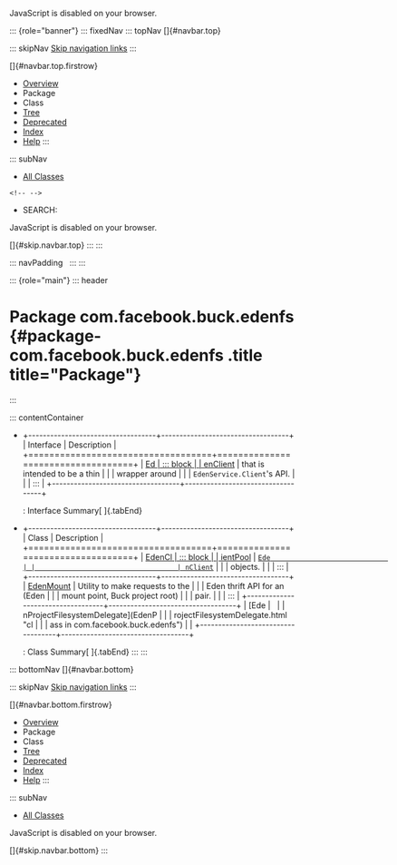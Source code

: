 <div>

JavaScript is disabled on your browser.

</div>

::: {role="banner"}
::: fixedNav
::: topNav
[]{#navbar.top}

::: skipNav
[Skip navigation links](#skip.navbar.top "Skip navigation links")
:::

[]{#navbar.top.firstrow}

-   [Overview](../../../../index.html)
-   Package
-   Class
-   [Tree](package-tree.html)
-   [Deprecated](../../../../deprecated-list.html)
-   [Index](../../../../index-all.html)
-   [Help](../../../../help-doc.html)
:::

::: subNav
-   [All Classes](../../../../allclasses.html)

```{=html}
<!-- -->
```
-   SEARCH:

<div>

<div>

JavaScript is disabled on your browser.

</div>

</div>

[]{#skip.navbar.top}
:::
:::

::: navPadding
 
:::
:::

::: {role="main"}
::: header
# Package com.facebook.buck.edenfs {#package-com.facebook.buck.edenfs .title title="Package"}
:::

::: contentContainer
-   +-----------------------------------+-----------------------------------+
    | Interface                         | Description                       |
    +===================================+===================================+
    | [Ed                               | ::: block                         |
    | enClient](EdenClient.html "interf | Client of Eden\'s fbthrift API    |
    | ace in com.facebook.buck.edenfs") | that is intended to be a thin     |
    |                                   | wrapper around                    |
    |                                   | `EdenService.Client`\'s API.      |
    |                                   | :::                               |
    +-----------------------------------+-----------------------------------+

    : Interface Summary[ ]{.tabEnd}

-   +-----------------------------------+-----------------------------------+
    | Class                             | Description                       |
    +===================================+===================================+
    | [EdenCl                           | ::: block                         |
    | ientPool](EdenClientPool.html "cl | A pool of                         |
    | ass in com.facebook.buck.edenfs") | [`Ede                             |
    |                                   | nClient`](EdenClient.html "interf |
    |                                   | ace in com.facebook.buck.edenfs") |
    |                                   | objects.                          |
    |                                   | :::                               |
    +-----------------------------------+-----------------------------------+
    | [EdenMount](EdenMount.html "cl    | ::: block                         |
    | ass in com.facebook.buck.edenfs") | Utility to make requests to the   |
    |                                   | Eden thrift API for an (Eden      |
    |                                   | mount point, Buck project root)   |
    |                                   | pair.                             |
    |                                   | :::                               |
    +-----------------------------------+-----------------------------------+
    | [Ede                              |                                   |
    | nProjectFilesystemDelegate](EdenP |                                   |
    | rojectFilesystemDelegate.html "cl |                                   |
    | ass in com.facebook.buck.edenfs") |                                   |
    +-----------------------------------+-----------------------------------+

    : Class Summary[ ]{.tabEnd}
:::
:::

::: bottomNav
[]{#navbar.bottom}

::: skipNav
[Skip navigation links](#skip.navbar.bottom "Skip navigation links")
:::

[]{#navbar.bottom.firstrow}

-   [Overview](../../../../index.html)
-   Package
-   Class
-   [Tree](package-tree.html)
-   [Deprecated](../../../../deprecated-list.html)
-   [Index](../../../../index-all.html)
-   [Help](../../../../help-doc.html)
:::

::: subNav
-   [All Classes](../../../../allclasses.html)

<div>

<div>

JavaScript is disabled on your browser.

</div>

</div>

[]{#skip.navbar.bottom}
:::
